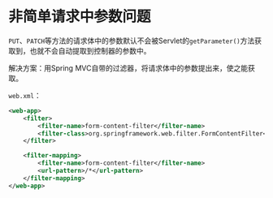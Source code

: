 # 非简单请求中参数问题

`PUT`、`PATCH`等方法的请求体中的参数默认不会被Servlet的`getParameter()`方法获取到，也就不会自动提取到控制器的参数中。

解决方案：用Spring MVC自带的过滤器，将请求体中的参数提出来，使之能获取。

`web.xml`：

``` xml
<web-app>
    <filter>
        <filter-name>form-content-filter</filter-name>
        <filter-class>org.springframework.web.filter.FormContentFilter</filter-class>
    </filter>

    <filter-mapping>
        <filter-name>form-content-filter</filter-name>
        <url-pattern>/*</url-pattern>
    </filter-mapping>
</web-app>
```

